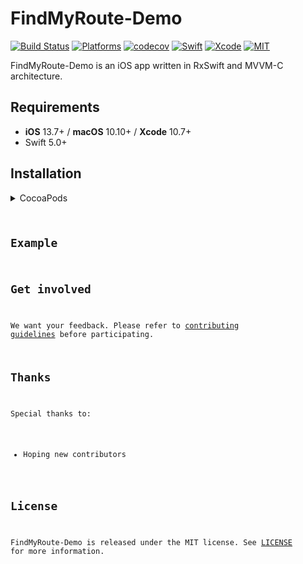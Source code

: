 # FindMyRoute-Demo
[![Build Status](https://github.com/asam139/FindMyRoute-Demo/workflows/FindMyRoute-Demo/badge.svg?branch=master)](https://github.com/asam139/FindMyRoute-Demo/actions)
[![Platforms](https://img.shields.io/badge/platforms-iOS%20%7C%20tvOS%20%7C%20macOS%20%7C%20watchOS%20%7C%20Linux-lightgrey.svg)](https://github.com/asam139/FindMyRoute-Demo)
[![codecov](https://codecov.io/gh/asam139/FindMyRoute-Demo/branch/master/graph/badge.svg)](https://codecov.io/gh/asam139/FindMyRoute-Demo)
[![Swift](https://img.shields.io/badge/Swift-5.0-orange.svg)](https://swift.org)
[![Xcode](https://img.shields.io/badge/Xcode-11.4-blue.svg)](https://developer.apple.com/xcode)
[![MIT](https://img.shields.io/badge/License-MIT-red.svg)](https://opensource.org/licenses/MIT)

FindMyRoute-Demo is an iOS app written in RxSwift and MVVM-C architecture.

## Requirements

- **iOS** 13.7+ / **macOS** 10.10+ / **Xcode** 10.7+
- Swift 5.0+

## Installation

<details>
<summary>CocoaPods</summary>
</br>
<p>To integrate SwifterSwiftUI into your Xcode project using <a href="http://cocoapods.org">CocoaPods</a>, specify it in your <code>Podfile</code>:</p>

<pre><code class="ruby language-ruby">
bundle exec update
bundle exec install
bundle exec pod update
bundle exec pod install
</pre>
</details>

## Example


## Get involved

We want your feedback.
Please refer to [contributing guidelines](https://github.com/asam139/FindMyRoute-Demo/tree/master/CONTRIBUTING.md) before participating.

## Thanks

Special thanks to:

- Hoping new contributors

## License

FindMyRoute-Demo is released under the MIT license. See [LICENSE](https://github.com/asam139/FindMyRoute-Demo/blob/master/LICENSE) for more information.
